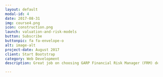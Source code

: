 ```yaml
---
layout: default
modal-id: 4
date: 2017-08-31
img: course4.png
icon: construction.png
launch: valuation-and-risk-models
button: Subscribe
buttonpic: fa fa-envelope-o
alt: image-alt
project-date: August 2017
client: Start Bootstrap
category: Web Development
description: Great job on choosing GARP Financial Risk Manager (FRM) designation as you advance your career. In FRM Level I, we will be learning Foundations of Risk Management, Quantitative Analysis, Financial Markets and Products, and Valuation and Risk Models. Excited? Let's get started!

---
```

